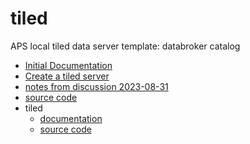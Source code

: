 # tiled

APS local tiled data server template: databroker catalog

- [Initial Documentation](./docs/documentation.md)
- [Create a tiled server](./docs/create.md)
- [notes from discussion 2023-08-31](./docs/notes-2023-08-31.md)
- [source code](https://github.com/BCDA-APS/tiled-template)
- tiled
   - [documentation](https://blueskyproject.io/tiled/)
   - [source code](https://github.com/bluesky/tiled)
